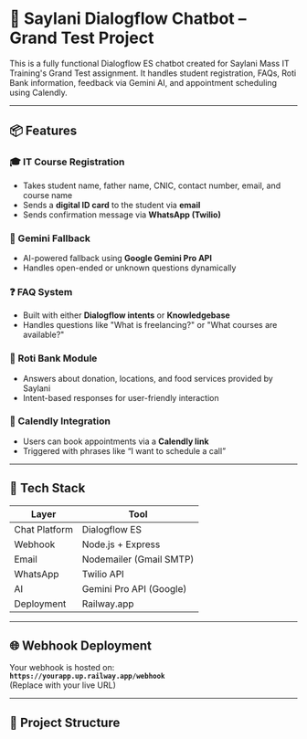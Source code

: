 # 🤖 Saylani Dialogflow Chatbot – Grand Test Project

This is a fully functional Dialogflow ES chatbot created for Saylani Mass IT Training's Grand Test assignment. It handles student registration, FAQs, Roti Bank information, feedback via Gemini AI, and appointment scheduling using Calendly.

---

## 📦 Features

### 🎓 IT Course Registration
- Takes student name, father name, CNIC, contact number, email, and course name
- Sends a **digital ID card** to the student via **email**
- Sends confirmation message via **WhatsApp (Twilio)**

### 🧠 Gemini Fallback
- AI-powered fallback using **Google Gemini Pro API**
- Handles open-ended or unknown questions dynamically

### ❓ FAQ System
- Built with either **Dialogflow intents** or **Knowledgebase**
- Handles questions like "What is freelancing?" or "What courses are available?"

### 🍞 Roti Bank Module
- Answers about donation, locations, and food services provided by Saylani
- Intent-based responses for user-friendly interaction

### 📅 Calendly Integration
- Users can book appointments via a **Calendly link**
- Triggered with phrases like “I want to schedule a call”

---

## 🚀 Tech Stack

| Layer        | Tool                  |
|--------------|-----------------------|
| Chat Platform | Dialogflow ES         |
| Webhook      | Node.js + Express      |
| Email        | Nodemailer (Gmail SMTP)|
| WhatsApp     | Twilio API             |
| AI           | Gemini Pro API (Google)|
| Deployment   | Railway.app            |

---

## 🌐 Webhook Deployment

Your webhook is hosted on:  
**`https://yourapp.up.railway.app/webhook`**  
(Replace with your live URL)

---

## 📁 Project Structure

